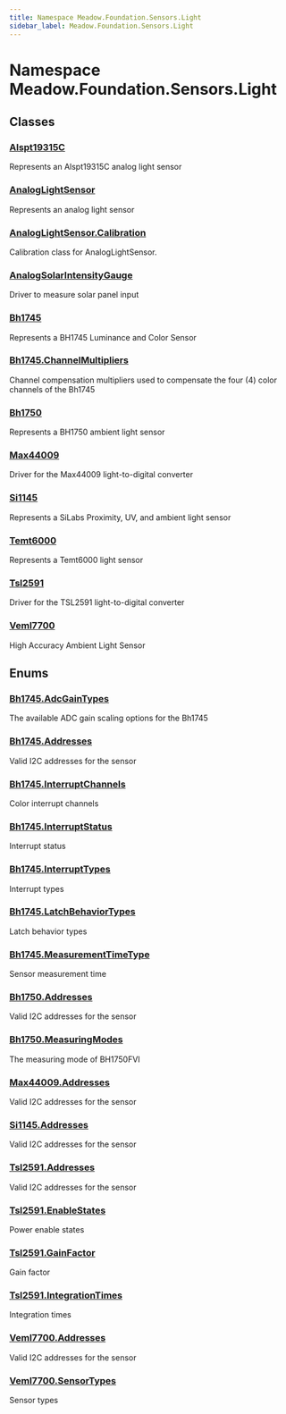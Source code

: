 ```yaml
---
title: Namespace Meadow.Foundation.Sensors.Light
sidebar_label: Meadow.Foundation.Sensors.Light
---
```

# Namespace Meadow.Foundation.Sensors.Light
## Classes
### [Alspt19315C](../Meadow.Foundation.Sensors.Light/Alspt19315C)
Represents an Alspt19315C analog light sensor
### [AnalogLightSensor](../Meadow.Foundation.Sensors.Light/AnalogLightSensor)
Represents an analog light sensor
### [AnalogLightSensor.Calibration](../Meadow.Foundation.Sensors.Light/AnalogLightSensor.Calibration)
Calibration class for AnalogLightSensor.
### [AnalogSolarIntensityGauge](../Meadow.Foundation.Sensors.Light/AnalogSolarIntensityGauge)
Driver to measure solar panel input
### [Bh1745](../Meadow.Foundation.Sensors.Light/Bh1745)
Represents a BH1745 Luminance and Color Sensor
### [Bh1745.ChannelMultipliers](../Meadow.Foundation.Sensors.Light/Bh1745.ChannelMultipliers)
Channel compensation multipliers used to compensate the four (4) color channels of the Bh1745
### [Bh1750](../Meadow.Foundation.Sensors.Light/Bh1750)
Represents a BH1750 ambient light sensor
### [Max44009](../Meadow.Foundation.Sensors.Light/Max44009)
Driver for the Max44009 light-to-digital converter
### [Si1145](../Meadow.Foundation.Sensors.Light/Si1145)
Represents a SiLabs Proximity, UV, and ambient light sensor
### [Temt6000](../Meadow.Foundation.Sensors.Light/Temt6000)
Represents a Temt6000 light sensor
### [Tsl2591](../Meadow.Foundation.Sensors.Light/Tsl2591)
Driver for the TSL2591 light-to-digital converter
### [Veml7700](../Meadow.Foundation.Sensors.Light/Veml7700)
High Accuracy Ambient Light Sensor
## Enums
### [Bh1745.AdcGainTypes](../Meadow.Foundation.Sensors.Light/Bh1745.AdcGainTypes)
The available ADC gain scaling options for the Bh1745
### [Bh1745.Addresses](../Meadow.Foundation.Sensors.Light/Bh1745.Addresses)
Valid I2C addresses for the sensor
### [Bh1745.InterruptChannels](../Meadow.Foundation.Sensors.Light/Bh1745.InterruptChannels)
Color interrupt channels
### [Bh1745.InterruptStatus](../Meadow.Foundation.Sensors.Light/Bh1745.InterruptStatus)
Interrupt status
### [Bh1745.InterruptTypes](../Meadow.Foundation.Sensors.Light/Bh1745.InterruptTypes)
Interrupt types
### [Bh1745.LatchBehaviorTypes](../Meadow.Foundation.Sensors.Light/Bh1745.LatchBehaviorTypes)
Latch behavior types
### [Bh1745.MeasurementTimeType](../Meadow.Foundation.Sensors.Light/Bh1745.MeasurementTimeType)
Sensor measurement time
### [Bh1750.Addresses](../Meadow.Foundation.Sensors.Light/Bh1750.Addresses)
Valid I2C addresses for the sensor
### [Bh1750.MeasuringModes](../Meadow.Foundation.Sensors.Light/Bh1750.MeasuringModes)
The measuring mode of BH1750FVI
### [Max44009.Addresses](../Meadow.Foundation.Sensors.Light/Max44009.Addresses)
Valid I2C addresses for the sensor
### [Si1145.Addresses](../Meadow.Foundation.Sensors.Light/Si1145.Addresses)
Valid I2C addresses for the sensor
### [Tsl2591.Addresses](../Meadow.Foundation.Sensors.Light/Tsl2591.Addresses)
Valid I2C addresses for the sensor
### [Tsl2591.EnableStates](../Meadow.Foundation.Sensors.Light/Tsl2591.EnableStates)
Power enable states
### [Tsl2591.GainFactor](../Meadow.Foundation.Sensors.Light/Tsl2591.GainFactor)
Gain factor
### [Tsl2591.IntegrationTimes](../Meadow.Foundation.Sensors.Light/Tsl2591.IntegrationTimes)
Integration times
### [Veml7700.Addresses](../Meadow.Foundation.Sensors.Light/Veml7700.Addresses)
Valid I2C addresses for the sensor
### [Veml7700.SensorTypes](../Meadow.Foundation.Sensors.Light/Veml7700.SensorTypes)
Sensor types
